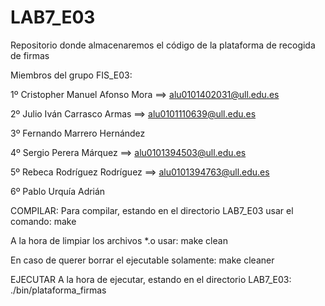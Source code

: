 # LAB7_E03
Repositorio donde almacenaremos el código de la plataforma de recogida de firmas

Miembros del grupo FIS_E03:

1º Cristopher Manuel Afonso Mora ==> alu0101402031@ull.edu.es

2º Julio Iván Carrasco Armas ==> alu0101110639@ull.edu.es

3º Fernando Marrero Hernández

4º Sergio Perera Márquez ==> alu0101394503@ull.edu.es

5º Rebeca Rodríguez Rodríguez ==> alu0101394763@ull.edu.es

6º Pablo Urquía Adrián

COMPILAR:
  Para compilar, estando en el directorio LAB7_E03 usar el comando:
    make
  
  A la hora de limpiar los archivos *.o usar:
    make clean
  
  En caso de querer borrar el ejecutable solamente:
    make cleaner


EJECUTAR
  A la hora de ejecutar, estando en el directorio LAB7_E03:
    ./bin/plataforma_firmas

